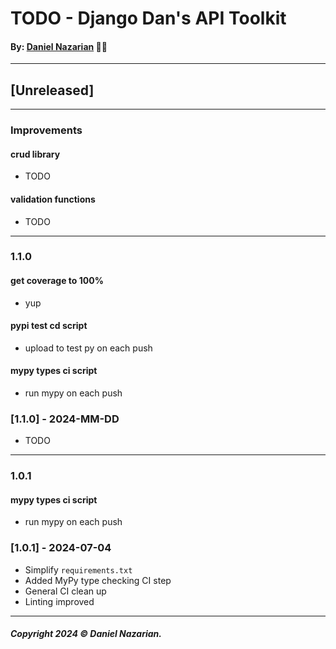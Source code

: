 # TODO - Django Dan's API Toolkit
#### By: [Daniel Nazarian](https://danielnazarian) 🐧👹

-------------------------------------------------------
## [Unreleased]
----
### Improvements

#### crud library
- TODO


#### validation functions
- TODO


-----
### 1.1.0



#### get coverage to 100%
- yup



#### pypi test cd script
- upload to test py on each push



#### mypy types ci script
- run mypy on each push



### [1.1.0] - 2024-MM-DD
- TODO

---
### 1.0.1



#### mypy types ci script
- run mypy on each push



### [1.0.1] - 2024-07-04
- Simplify `requirements.txt`
- Added MyPy type checking CI step
- General CI clean up
- Linting improved

-------------------------------------------------------

##### Copyright 2024 © Daniel Nazarian.
